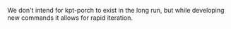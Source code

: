We don't intend for kpt-porch to exist in the long run,
but while developing new commands it allows for rapid iteration.